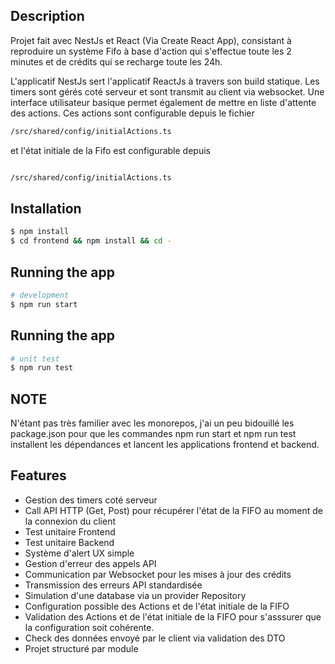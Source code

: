 
## Description
Projet fait avec NestJs et React (Via Create React App), consistant à reproduire un système Fifo à base d'action qui s'effectue toute les 2 minutes et de crédits qui se recharge toute les 24h.

L'applicatif NestJs sert l'applicatif ReactJs à travers son build statique. Les timers sont gérés coté serveur et sont transmit au client via websocket. Une interface utilisateur basique permet également de mettre en liste d'attente des actions. Ces actions sont configurable depuis le fichier

```bash
/src/shared/config/initialActions.ts
```
et l'état initiale de la Fifo est configurable depuis

```bash

/src/shared/config/initialActions.ts
```



## Installation

```bash
$ npm install
$ cd frontend && npm install && cd -

```

## Running the app

```bash
# development
$ npm run start

```

## Running the app

```bash
# unit test
$ npm run test

```

## NOTE
N'étant pas très familier avec les monorepos, j'ai un peu bidouillé les package.json pour que les commandes npm run start et npm run test installent les dépendances et lancent les applications frontend et backend.

## Features

- Gestion des timers coté serveur
- Call API HTTP (Get, Post) pour récupérer l'état de la FIFO au moment de la connexion du client
- Test unitaire Frontend
- Test unitaire Backend
- Système d'alert UX simple
- Gestion d'erreur des appels API
- Communication par Websocket pour les mises à jour des crédits
- Transmission des erreurs API standardisée
- Simulation d'une database via un provider Repository
- Configuration possible des Actions et de l'état initiale de la FIFO
- Validation des Actions et de l'état initiale de la FIFO pour s'asssurer que la configuration soit cohérente.
- Check des données envoyé par le client via validation des DTO
- Projet structuré par module




